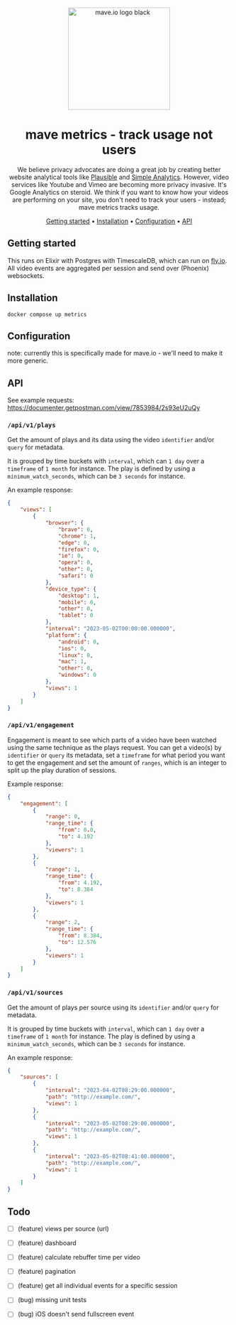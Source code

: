 <div align="center">
<br>
<p>
  <a href="https://mave.io">
    <img src="https://mave.io/images/logo.svg" alt="mave.io logo black" style="width: 230px;">
  </a>
</p>

# mave metrics - track usage not users

We believe privacy advocates are doing a great job by creating better website analytical tools like [Plausible](https://plausible.io/) and [Simple Analytics](https://www.simpleanalytics.com/). However, video services like Youtube and Vimeo are becoming more privacy invasive. It's Google Analytics on steroid. We think if you want to know how your videos are performing on your site, you don't need to track your users - instead; mave metrics tracks usage.

[Getting started](#getting-started) •
[Installation](#installation) •
[Configuration](#configuration) •
[API](#API)

</div>

## Getting started

This runs on Elixir with Postgres with TimescaleDB, which can run on [fly.io](https://fly.io). All video events are aggregated per session and send over (Phoenix) websockets.

## Installation

`docker compose up metrics`

## Configuration

note: currently this is specifically made for mave.io - we'll need to make it more generic.

## API

See example requests: https://documenter.getpostman.com/view/7853984/2s93eU2uQy

### `/api/v1/plays`

Get the amount of plays and its data using the video `identifier` and/or `query` for metadata.

It is grouped by time buckets with `interval`, which can `1 day` over a `timeframe` of `1 month` for instance. The play is defined by using a `minimum_watch_seconds`, which can be `3 seconds` for instance.

An example response:

```json
{
    "views": [
        {
            "browser": {
                "brave": 0,
                "chrome": 1,
                "edge": 0,
                "firefox": 0,
                "ie": 0,
                "opera": 0,
                "other": 0,
                "safari": 0
            },
            "device_type": {
                "desktop": 1,
                "mobile": 0,
                "other": 0,
                "tablet": 0
            },
            "interval": "2023-05-02T00:00:00.000000",
            "platform": {
                "android": 0,
                "ios": 0,
                "linux": 0,
                "mac": 1,
                "other": 0,
                "windows": 0
            },
            "views": 1
        }
    ]
}
```

### `/api/v1/engagement`

Engagement is meant to see which parts of a video have been watched using the same technique as the plays request. You can get a video(s) by `identifier` or `query` its metadata, set a `timeframe` for what period you want to get the engagement and set the amount of `ranges`, which is an integer to split up the play duration of sessions.

Example response:

```json
{
    "engagement": [
        {
            "range": 0,
            "range_time": {
                "from": 0.0,
                "to": 4.192
            },
            "viewers": 1
        },
        {
            "range": 1,
            "range_time": {
                "from": 4.192,
                "to": 8.384
            },
            "viewers": 1
        },
        {
            "range": 2,
            "range_time": {
                "from": 8.384,
                "to": 12.576
            },
            "viewers": 1
        }
    ]
}
```

### `/api/v1/sources`

Get the amount of plays per source using its `identifier` and/or `query` for metadata.

It is grouped by time buckets with `interval`, which can `1 day` over a `timeframe` of `1 month` for instance. The play is defined by using a `minimum_watch_seconds`, which can be `3 seconds` for instance.

An example response:

```json
{
    "sources": [
        {
            "interval": "2023-04-02T08:29:00.000000",
            "path": "http://example.com/",
            "views": 1
        },
        {
            "interval": "2023-05-02T08:29:00.000000",
            "path": "http://example.com/",
            "views": 1
        },
        {
            "interval": "2023-05-02T08:41:00.000000",
            "path": "http://example.com/",
            "views": 1
        }
    ]
}
```


## Todo

- [ ] (feature) views per source (url)

- [ ] (feature) dashboard
- [ ] (feature) calculate rebuffer time per video
- [ ] (feature) pagination
- [ ] (feature) get all individual events for a specific session

- [ ] (bug) missing unit tests
- [ ] (bug) iOS doesn't send fullscreen event

